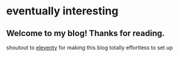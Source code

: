 # eventually interesting

## Welcome to my blog! Thanks for reading.

shoutout to [eleventy](https://www.11ty.dev/) for making this blog totally effortless to set up
